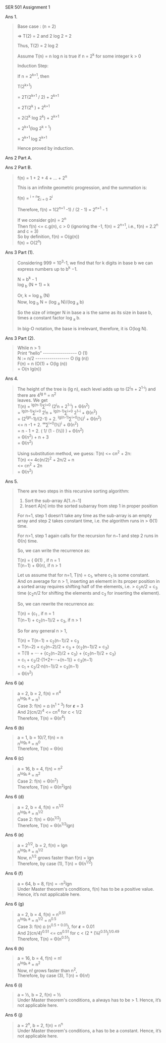 SER 501
Assignment 1




Ans 1.


>   Base case : (n = 2)  
>
>   => T(2) = 2 and 2 log 2 = 2  
>
>   Thus, T(2) = 2 log 2  
>
>
>
>   Assume T(n) = n log n is true if n = 2<sup>k</sup> for some integer k > 0  
>
>
>
>   Induction Step:  
>
>
>   If n = 2<sup>k+1</sup>, then  
>
>   T(2<sup>k+1</sup>)  
>
>   = 2T(2<sup>k+1</sup> / 2) + 2<sup>k+1</sup>  
>
>   = 2T(2<sup>k</sup> ) + 2<sup>k+1 </sup>  
>
>   = 2(2<sup>k</sup> log 2<sup>k</sup>) + 2<sup>k+1</sup>  
>
>   = 2<sup>k+1</sup>(log 2<sup>k + 1</sup>)  
>
>   = 2<sup>k+1</sup> log 2<sup>k+1</sup>  
>
>   Hence proved by induction.  


Ans 2 Part A.
>
>
>

Ans 2 Part B.


>   f(n) = 1 + 2 + 4 + … + 2<sup>n</sup>  
>
>   This is an infinite geometric progression, and the summation is:  
>
>   f(n) = <sup>i = n</sup>∑<sub>i = 0</sub>   2<sup>i</sup>  
>
>   Therefore, f(n) = 1(2<sup>n+1</sup> -1) / (2 - 1) = 2<sup>n+1</sup> - 1  
>
>   If we consider       g(n) = 2<sup>n</sup>  
>                   Then f(n) <= c.g(n), c > 0 (ignoring the -1, f(n) = 2<sup>n+1</sup>, i.e., f(n) = 2.2<sup>n</sup> and c = 3)  
>   So by definition,    f(n)  = O(g(n))  
>                        f(n)   = O(2<sup>n</sup>)  


Ans 3 Part (1).

>   Considering 999 = 10<sup>3</sup>-1, we find that for k digits in base b we can express numbers up to b<sup>k</sup> −1.  
>
>   N = b<sup>k</sup> - 1  
>   log <sub>b</sub> (N + 1) = k  
>
>   Or, k = log <sub>b</sub> (N)  
>   Now, log <sub>b</sub> N = (log <sub>a</sub> N)/(log <sub>a</sub> b)  
> 
>   So the size of integer N in base a is the same as its size in base b, times a constant factor log <sub>a</sub> b.   
>
>   In big-O notation, the base is irrelevant, therefore, it is O(log N).  

Ans 3 Part (2).

>   While n > 1:  
>      Print “hello”   ----------------- O (1)  
>      N := n/2        ----------------- O (lg (n))  
>   F(n) = n (O(1) + O(lg (n))  
>        = O(n lg(n))  


Ans 4.

>   The height of the tree is (lg n), each level adds up to (2<sup>i</sup>n + 2<sup>1-i</sup>) and there are 4<sup>lg n</sup> = n<sup>2</sup>  
>   leaves. We get  
>   T(n) = <sup>lg(n-1)</sup>∑<sup>i=0</sup> (2<sup>i</sup>n + 2<sup>1-i</sup>) + Θ(n<sup>2</sup>)  
>        = <sup>lg(n-1)</sup>∑<sup>i=0</sup> 2<sup>i</sup>n + <sup>lg(n-1)</sup>∑<sup>i=0</sup> 2<sup>1-i</sup> + Θ(n<sup>2</sup>)  
>        = (2<sup>lgn</sup>-1)/(2-1) + 2. <sup>lg(n-1)</sup>∑<sup>i=0</sup>(½)<sup>i</sup> + Θ(n<sup>2</sup>)  
>       <= n -1 + 2. <sup>∞</sup>∑<sup>i=0</sup>(½)<sup>i</sup> + Θ(n<sup>2</sup>)  
>        = n - 1 + 2. ( 1/ (1 - (½)) ) + Θ(n<sup>2</sup>)  
>        = Θ(n<sup>2</sup>) + n + 3  
>        = Θ(n<sup>2</sup>)  
>
>	
>   Using substitution method, we guess: T(n) <= cn<sup>2</sup> + 2n:  
>      T(n) <= 4c(n/2)<sup>2</sup> + 2n/2 + n  
>           <= cn<sup>2</sup> + 2n  
>            = Θ(n<sup>2</sup>)  




Ans 5.

>   There are two steps in this recursive sorting algorithm:  
>
>   1. Sort the sub-array A[1..n−1]  
>   2. Insert A[n] into the sorted subarray from step 1 in proper position  
>
>   For n=1, step 1 doesn’t take any time as the sub-array is an empty array and step 2 takes constant time, i.e. the algorithm runs in >   Θ(1) time.  
>
>   For n>1, step 1 again calls for the recursion for n−1 and step 2 runs in Θ(n) time.  
>
>   So, we can write the recurrence as:  
>
>   T(n) = {  Θ(1)         , if n = 1  
>             T(n−1) + Θ(n), if n > 1  
>
>   Let us assume that for n=1, T(n) = c<sub>1</sub>, where c<sub>1</sub> is some constant.  
>   And on average for n > 1, inserting an element in its proper position in a sorted array requires shifting half of the elements, i.e. >   c<sub>2</sub>n/2 + c<sub>3</sub> time (c<sub>2</sub>n/2 for shifting the elements and c<sub>3</sub> for inserting the element).  
>
>   So, we can rewrite the recurrence as:  
>
>   T(n) = {c<sub>1</sub>                                , if n = 1  
>           T(n−1) + c<sub>2</sub>(n−1)/2 + c<sub>3</sub>, if n > 1  
>
>   So for any general n > 1,  
>
>   T(n) = T(n−1) + c<sub>2</sub>(n−1)/2 + c<sub>3</sub>  
>        = T(n−2) + c<sub>2</sub>(n−2)/2 + c<sub>3</sub> + {c<sub>2</sub>(n−1)/2 + c<sub>3</sub>}  
>        = T(1) + ⋅⋅⋅ + {c<sub>2</sub>(n−2)/2 + c<sub>3</sub>} + {c<sub>2</sub>(n−1)/2 + c<sub>3</sub>}  
>        = c<sub>1</sub> + c<sub>2</sub>/2⋅{1+2+⋅⋅⋅+(n−1)} + c<sub>3</sub>(n−1)  
>        = c<sub>1</sub> + c<sub>2</sub>/2⋅n(n−1)/2 + c<sub>3</sub>(n−1)  
>        = Θ(n<sup>2</sup>)  



Ans 6 (a)

>   a = 2, b = 2, f(n) = n<sup>4</sup>  
>   n<sup>log<sub>b</sub> a</sup> = n<sup>1</sup>  
>   Case 3: f(n) = ꭥ (n<sup>1 + 3</sup>) for 𝞮 = 3  
>   And 2(cn/2)<sup>4</sup> <= cn<sup>4</sup> for c < 1/2  
>   Therefore, T(n) = Θ(n<sup>4</sup>)  

Ans 6 (b)	

>   a = 1, b = 10/7, f(n) = n  
>   n<sup>log<sub>b</sub> a</sup> = n<sup>0</sup>  
>   Therefore, T(n) = Θ(n)  

Ans 6 (c) 	

>   a = 16, b = 4, f(n) = n<sup>2</sup>  
>   n<sup>log<sub>b</sub> a</sup> = n<sup>2</sup>  
>   Case 2: f(n) = Θ(n<sup>2</sup>)  
>   Therefore, T(n) = Θ(n<sup>2</sup>lgn)  

Ans 6 (d)	

>   a = 2, b = 4, f(n) = n<sup>1/2</sup>  
>   n<sup>log<sub>b</sub> a</sup> = n<sup>1/2</sup>  
>   Case 2: f(n) = Θ(n<sup>1/2</sup>)  
>   Therefore, T(n) = Θ(n<sup>1/2</sup>lgn)  

Ans 6 (e)	

>   a = 2<sup>1/2</sup>, b = 2, f(n) = lgn  
>   n<sup>log<sub>b</sub> a</sup> = n<sup>1/2</sup>  
>   Now, n<sup>1/2</sup> grows faster than f(n) = lgn  
>   Therefore, by case (1), T(n) = Θ(n<sup>1/2</sup>)  

Ans 6 (f)	

>   a = 64, b = 8, f(n) = -n<sup>2</sup>lgn  
>   Under Master theorem's conditions, f(n) has to be a positive value. Hence, it’s not applicable here.  

Ans 6 (g)	

>   a = 2, b = 4, f(n) = n<sup>0.51</sup>  
>   n<sup>log<sub>b</sub> a</sup> = n<sup>1/2</sup> = n<sup>0.5</sup>  
>   Case 3: f(n) ꭥ (n<sup>0.5 + 0.01</sup>), for 𝞮 = 0.01  
>   And 2(cn/4)<sup>0.51</sup> <= cn<sup>0.51</sup> for c < (2 * (¼)<sup>0.51</sup>)<sup>1/0.49</sup>  
>   Therefore, T(n) = Θ(n<sup>0.51</sup>)  

Ans 6 (h)	

>   a = 16, b = 4, f(n) = n!  
>   n<sup>log<sub>b</sub> a</sup> = n<sup>2</sup>  
>   Now, n! grows faster than n<sup>2</sup>,  
>   Therefore, by case (3), T(n) = Θ(n!)  

Ans 6 (i)	

>   a = ½, b = 2, f(n) = ½  
>   Under Master theorem's conditions, a always has to be > 1. Hence, it’s not applicable here.  

Ans 6 (j)	

>   a = 2<sup>n</sup>, b = 2, f(n) = n<sup>n</sup>  
>   Under Master theorem's conditions, a has to be a constant. Hence, it’s not applicable here.  

